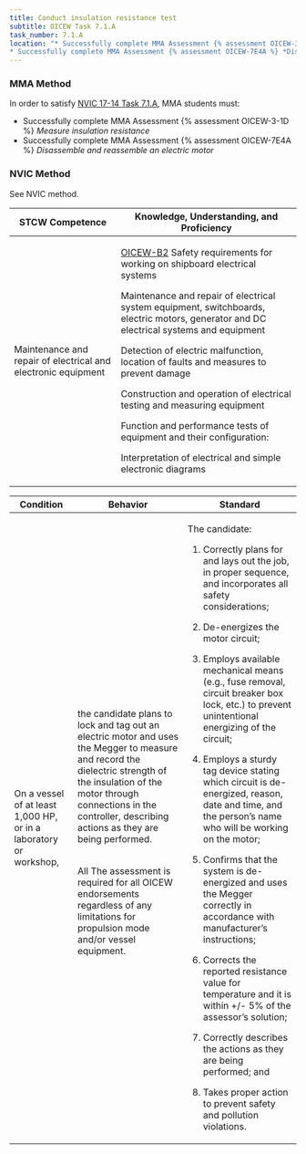 ```yaml
---
title: Conduct insulation resistance test
subtitle: OICEW Task 7.1.A 
task_number: 7.1.A
location: "* Successfully complete MMA Assessment {% assessment OICEW-3-1D %} *Measure insulation resistance*
* Successfully complete MMA Assessment {% assessment OICEW-7E4A %} *Disassemble and reassemble an electric motor*" 
---
```



### MMA Method

In order to satisfy  [NVIC 17-14  Task  7.1.A]({{site.baseurl}}/assets/images/nvic-17-14.pdf), MMA students must:

* Successfully complete MMA Assessment {% assessment OICEW-3-1D %} *Measure insulation resistance*
* Successfully complete MMA Assessment {% assessment OICEW-7E4A %} *Disassemble and reassemble an electric motor*


### NVIC Method

<a onclick="togglevisibility('nvic_methods')" >See NVIC method.</a>

<div id='nvic_methods' class='hide'>

<table>
<thead>
<tr>
<th class='forty'> STCW Competence </th>
<th class='sixty'> Knowledge, Understanding, and Proficiency </th>
</tr>
</thead>




<tbody>
<tr><td markdown='1'>

Maintenance and repair of electrical and electronic equipment

</td><td markdown='1'>

[OICEW-B2](../../tables/31.html#OICEW-B2) Safety requirements for working on shipboard electrical systems 

Maintenance and repair of electrical system equipment, switchboards, electric motors, generator and DC electrical systems and equipment 

Detection of electric malfunction, location of faults and measures to prevent damage 

Construction and operation of electrical testing and measuring equipment 

Function and performance tests of equipment and their configuration:

 Interpretation of electrical and simple electronic diagrams

</td></tr>


</tbody>
</table>


<table>
<thead>
<tr><th class='twenty'>  Condition </th><th class='twenty'> Behavior </th><th  class='sixty'>Standard </th></tr>
</thead>
<tbody >



<tr><td markdown='1'>

On a vessel of at least 1,000 HP, or in a laboratory or workshop,

</td><td markdown='1'>

the candidate plans to lock and tag out an electric motor and uses the Megger to measure and record the dielectric strength of the insulation of the motor through connections in the controller, describing actions as they are being performed.

<br>

<div class="tooltip">All
<span class="tooltiptext">
The assessment is required for all OICEW endorsements regardless of any limitations for propulsion mode and/or vessel equipment.
</span>
</div>


</td><td markdown='1'>

The candidate:

1. Correctly plans for and lays out the job, in proper sequence, and incorporates all safety considerations;

2. De-energizes the motor circuit;

3. Employs available mechanical means (e.g., fuse removal, circuit breaker box lock, etc.) to prevent unintentional energizing of the circuit;

4. Employs a sturdy tag device stating which circuit is de- energized, reason, date and time, and the person’s name who will be working on the motor;

5. Confirms that the system is de-energized and uses the Megger correctly in accordance with manufacturer’s instructions;

6. Corrects the reported resistance value for temperature and it is within +/- 5% of the assessor’s solution;

7. Correctly describes the actions as they are being performed; and

8. Takes proper action to prevent safety and pollution violations.

</td></tr>
</tbody>
</table>
</div>
